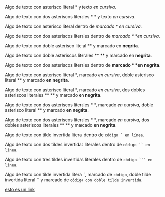 Algo de texto con asterisco literal \* y texto *en cursiva*.

Algo de texto con dos asteriscos literales \* \* y texto *en cursiva*.

Algo de texto con asterisco literal dentro de *marcado \* en cursiva*.

Algo de texto con dos asteriscos literales dentro de *marcado \* \*en
cursiva*.

Algo de texto con doble asterisco literal \*\* y marcado en **negrita**.

Algo de texto con doble asteriscos literales \*\* \*\* y marcado en
**negrita**.

Algo de texto con dos asteriscos literales dentro de **marcado \* \*en
negrita**.

Algo de texto con asterisco literal \*, marcado *en cursiva*, doble asterisco
literal \*\* y marcado **en negrita**.

Algo de texto con asterisco literal \*, marcado *en cursiva*, dos dobles
asteriscos literales \*\* \*\* y marcado **en negrita**.

Algo de texto con dos asteriscos literales \* \*, marcado *en cursiva*, doble
asterisco literal \*\* y marcado **en negrita**.

Algo de texto con dos asteriscos literales \* \*, marcado *en cursiva*, dos
dobles asteriscos literales \*\* \*\* y marcado **en negrita**.

Algo de texto con tilde invertida literal dentro de ``código ` en línea``.

Algo de texto con dos tildes invertidas literales dentro de
`código `` en línea`.

Algo de texto con tres tildes invertidas literales dentro de
`código ``` en línea`.

Algo de texto con tilde invertida literal \`, marcado de `código`, doble tilde
invertida literal \`\` y marcado de `código con doble tilde invertida`.

[esto es un link](hreferencia "título con caracteres \"")
